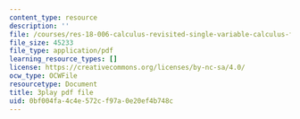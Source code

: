 ```yaml
---
content_type: resource
description: ''
file: /courses/res-18-006-calculus-revisited-single-variable-calculus-fall-2010/0bf004fa4c4e572cf97a0e20ef4b748c_MNhkoylpyNA.pdf
file_size: 45233
file_type: application/pdf
learning_resource_types: []
license: https://creativecommons.org/licenses/by-nc-sa/4.0/
ocw_type: OCWFile
resourcetype: Document
title: 3play pdf file
uid: 0bf004fa-4c4e-572c-f97a-0e20ef4b748c
---
```

